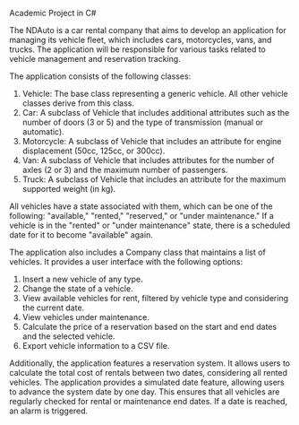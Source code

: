 Academic Project in C#


The NDAuto is a car rental company that aims to develop an application for managing its vehicle fleet, which includes cars, motorcycles, vans, and trucks. The application will be responsible for various tasks related to vehicle management and reservation tracking.

The application consists of the following classes:

1. Vehicle: The base class representing a generic vehicle. All other vehicle classes derive from this class.
2. Car: A subclass of Vehicle that includes additional attributes such as the number of doors (3 or 5) and the type of transmission (manual or automatic).
3. Motorcycle: A subclass of Vehicle that includes an attribute for engine displacement (50cc, 125cc, or 300cc).
4. Van: A subclass of Vehicle that includes attributes for the number of axles (2 or 3) and the maximum number of passengers.
5. Truck: A subclass of Vehicle that includes an attribute for the maximum supported weight (in kg).

All vehicles have a state associated with them, which can be one of the following: "available," "rented," "reserved," or "under maintenance." 
If a vehicle is in the "rented" or "under maintenance" state, there is a scheduled date for it to become "available" again.

The application also includes a Company class that maintains a list of vehicles. It provides a user interface with the following options:

1. Insert a new vehicle of any type.
2. Change the state of a vehicle.
3. View available vehicles for rent, filtered by vehicle type and considering the current date.
4. View vehicles under maintenance.
5. Calculate the price of a reservation based on the start and end dates and the selected vehicle.
6. Export vehicle information to a CSV file.

Additionally, the application features a reservation system. It allows users to calculate the total cost of rentals between two dates, considering all rented vehicles. The application provides a simulated date feature, allowing users to advance the system date by one day. This ensures that all vehicles are regularly checked for rental or maintenance end dates. If a date is reached, an alarm is triggered.
